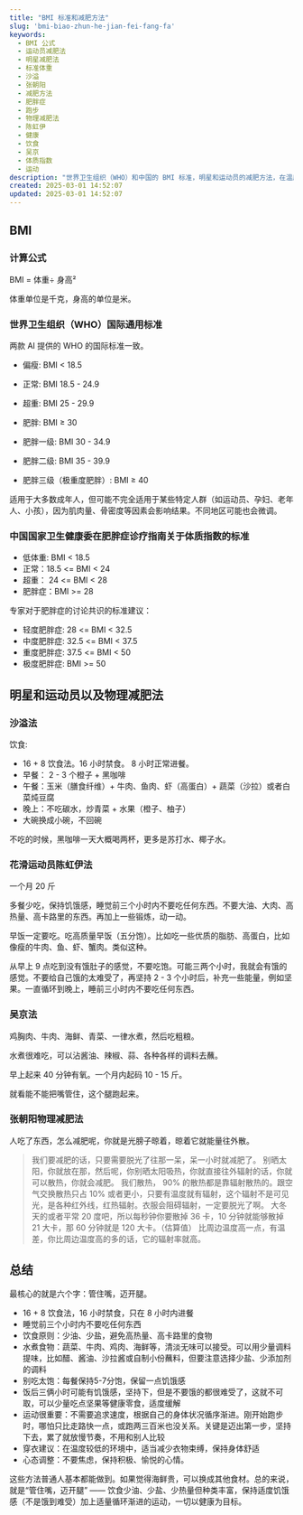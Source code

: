 ```yaml
---
title: "BMI 标准和减肥方法"
slug: 'bmi-biao-zhun-he-jian-fei-fang-fa'
keywords:
  - BMI 公式
  - 运动员减肥法
  - 明星减肥法
  - 标准体重
  - 沙溢
  - 张朝阳
  - 减肥方法
  - 肥胖症
  - 跑步
  - 物理减肥法
  - 陈虹伊
  - 健康
  - 饮食
  - 吴京
  - 体质指数
  - 运动
description: "世界卫生组织（WHO）和中国的 BMI 标准，明星和运动员的减肥方法，在温度低的地方减少衣服束缚的物理减肥法，适用于普通人的实用减肥方法总结。"
created: 2025-03-01 14:52:07
updated: 2025-03-01 14:52:07
---
```


## BMI

### 计算公式

BMI = 体重÷ 身高²

体重单位是千克，身高的单位是米。

### 世界卫生组织（WHO）国际通用标准

两款 AI 提供的 WHO 的国际标准一致。

- 偏瘦: BMI < 18.5
- 正常: BMI 18.5 - 24.9
- 超重: BMI 25 - 29.9
- 肥胖: BMI ≥ 30

- 肥胖一级: BMI 30 - 34.9
- 肥胖二级: BMI 35 - 39.9
- 肥胖三级（极重度肥胖）: BMI ≥ 40

适用于大多数成年人，但可能不完全适用于某些特定人群（如运动员、孕妇、老年人、小孩），因为肌肉量、骨密度等因素会影响结果。不同地区可能也会微调。

### 中国国家卫生健康委在肥胖症诊疗指南关于体质指数的标准

- 低体重: BMI < 18.5
- 正常：18.5 <= BMI < 24
- 超重： 24 <= BMI < 28
- 肥胖症：BMI >= 28

专家对于肥胖症的讨论共识的标准建议：

- 轻度肥胖症: 28 <= BMI < 32.5
- 中度肥胖症: 32.5 <= BMI < 37.5
- 重度肥胖症: 37.5 <= BMI < 50
- 极度肥胖症: BMI >= 50

## 明星和运动员以及物理减肥法

### 沙溢法

饮食:

- 16 + 8 饮食法。16 小时禁食。 8 小时正常进餐。
- 早餐： 2 - 3 个橙子 + 黑咖啡
- 午餐：玉米（膳食纤维）+ 牛肉、鱼肉、虾（高蛋白）+ 蔬菜（沙拉）或者白菜炖豆腐
- 晚上：不吃碳水，炒青菜 + 水果（橙子、柚子）
- 大碗换成小碗，不回碗

不吃的时候，黑咖啡一天大概喝两杯，更多是苏打水、椰子水。

### 花滑运动员陈虹伊法

一个月 20 斤

多餐少吃，保持饥饿感，睡觉前三个小时内不要吃任何东西。不要大油、大肉、高热量、高卡路里的东西。再加上一些锻炼，动一动。

早饭一定要吃。吃高质量早饭（五分饱）。比如吃一些优质的脂肪、高蛋白，比如像瘦的牛肉、鱼、虾、蟹肉。类似这种。

从早上  9 点吃到没有饿肚子的感觉，不要吃饱。可能三两个小时，我就会有饿的感觉。不要给自己饿的太难受了，再坚持 2 - 3 个小时后，补充一些能量，例如坚果。一直循环到晚上，睡前三小时内不要吃任何东西。

### 吴京法

鸡胸肉、牛肉、海鲜、青菜、一律水煮，然后吃粗粮。

水煮很难吃，可以沾酱油、辣椒、蒜、各种各样的调料去蘸。

早上起来 40 分钟有氧。一个月内起码 10 - 15 斤。

就看能不能把嘴管住，这个腿跑起来。

### 张朝阳物理减肥法

人吃了东西，怎么减肥呢，你就是光膀子晾着，晾着它就能量往外散。

> 我们要减肥的话，只要需要脱光了往那一呆，呆一小时就减肥了。
> 别晒太阳，你就放在那，然后呢，你别晒太阳吸热，你就直接往外辐射的话，你就可以散热，你就会减肥。
> 我们散热， 90% 的散热都是靠辐射散热的。跟空气交换散热只占 10% 或者更小，只要有温度就有辐射，这个辐射不是可见光，是各种红外线，红热辐射。衣服会阻碍辐射，一定要脱光了啊。
> 大冬天的或者平常 20 度吧，所以每秒钟你要散掉 36 卡，10 分钟就能够散掉 21 大卡，那 60 分钟就是 120 大卡。（估算值）
> 比周边温度高一点，有温差，你比周边温度高的多的话，它的辐射率就高。

## 总结

最核心的就是六个字：管住嘴，迈开腿。

- 16 + 8 饮食法，16 小时禁食，只在 8 小时内进餐
- 睡觉前三个小时内不要吃任何东西
- 饮食原则：少油、少盐，避免高热量、高卡路里的食物
- 水煮食物：蔬菜、牛肉、鸡肉、海鲜等，清淡无味可以接受。可以用少量调料提味，比如醋、酱油、沙拉酱或自制小份蘸料，但要注意选择少盐、少添加剂的调料
- 别吃太饱：每餐保持5-7分饱，保留一点饥饿感
- 饭后三俩小时可能有饥饿感，坚持下，但是不要饿的都很难受了，这就不可取，可以少量吃点坚果等健康零食，适度缓解
- 运动很重要：不需要追求速度，根据自己的身体状况循序渐进。刚开始跑步时，哪怕只比走路快一点，或跑两三百米也没关系。关键是迈出第一步，坚持下去，累了就放慢节奏，不用和别人比较
- 穿衣建议：在温度较低的环境中，适当减少衣物束缚，保持身体舒适
- 心态调整：不要焦虑，保持积极、愉悦的心情。

这些方法普通人基本都能做到。如果觉得海鲜贵，可以换成其他食材。总的来说，就是“管住嘴，迈开腿” —— 饮食少油、少盐、少热量但种类丰富，保持适度饥饿感（不是饿到难受）加上适量循环渐进的运动，一切以健康为目标。
